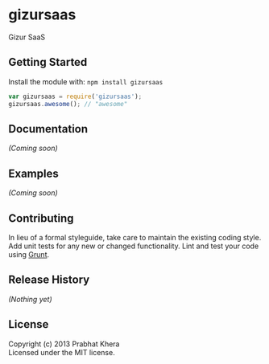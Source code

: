 # gizursaas

Gizur SaaS

## Getting Started
Install the module with: `npm install gizursaas`

```javascript
var gizursaas = require('gizursaas');
gizursaas.awesome(); // "awesome"
```

## Documentation
_(Coming soon)_

## Examples
_(Coming soon)_

## Contributing
In lieu of a formal styleguide, take care to maintain the existing coding style. Add unit tests for any new or changed functionality. Lint and test your code using [Grunt](http://gruntjs.com/).

## Release History
_(Nothing yet)_

## License
Copyright (c) 2013 Prabhat Khera  
Licensed under the MIT license.
